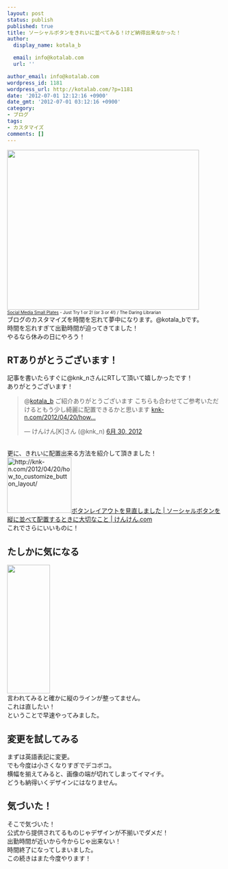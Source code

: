 ```yaml
---
layout: post
status: publish
published: true
title: ソーシャルボタンをきれいに並べてみる！けど納得出来なかった！
author:
  display_name: kotala_b

  email: info@kotalab.com
  url: ''

author_email: info@kotalab.com
wordpress_id: 1181
wordpress_url: http://kotalab.com/?p=1181
date: '2012-07-01 12:12:16 +0900'
date_gmt: '2012-07-01 03:12:16 +0900'
category:
- ブログ
tags:
- カスタマイズ
comments: []
---
```

<p><a href="http://kotalab.com/wp-content/uploads/social_120630_03.jpg" target="_blank"><img src="http://kotalab.com/wp-content/uploads/social_120630_03.jpg" alt="" title="social_120630_03" width="448" height="373" class="alignnone size-full wp-image-1138" /></a><br /><span style="font-size:10px;"><a href="http://www.flickr.com/photos/info_grrl/5084920323/" target="_blank">Social Media Small Plates</a> - Just Try 1 or 2! (or 3 or 4!) / The Daring Librarian</span><br />
ブログのカスタマイズを時間を忘れて夢中になります。@kotala_bです。<br />
時間を忘れすぎて出勤時間が迫ってきてました！<br />
やるなら休みの日にやろう！<br />
<!--more--></p>
<h2>RTありがとうございます！</h2>
<p>記事を書いたらすぐに@knk_nさんにRTして頂いて嬉しかったです！<br />
ありがとうございます！</p>
<blockquote class="twitter-tweet" data-in-reply-to="218891031897325569" lang="ja"><p>@<a href="https://twitter.com/kotala_b">kotala_b</a> ご紹介ありがとうございます こちらも合わせてご参考いただけるともう少し綺麗に配置できるかと思います <a href="http://t.co/td8zHdU7" title="http://knk-n.com/2012/04/20/how_to_customize_button_layout/">knk-n.com/2012/04/20/how&hellip;</a></p>
<p>&mdash; けんけん[K]さん (@knk_n) <a href="https://twitter.com/knk_n/status/218894554403831810" data-datetime="2012-06-30T02:31:43+00:00">6月 30, 2012</a></p></blockquote>
<p><script src="//platform.twitter.com/widgets.js" charset="utf-8"></script><br />
更に、きれいに配置出来る方法を紹介して頂きました！<br />
<a href="http://knk-n.com/2012/04/20/how_to_customize_button_layout/" target="_blank"><img title="ボタンレイアウトを見直しました | ソーシャルボタンを縦に並べて配置するときに大切なこと" src="http://capture.heartrails.com/150x130?http://knk-n.com/2012/04/20/how_to_customize_button_layout/" alt="http://knk-n.com/2012/04/20/how_to_customize_button_layout/" width="150" height="130" /></a><a href="http://knk-n.com/2012/04/20/how_to_customize_button_layout/" title="ボタンレイアウトを見直しました | ソーシャルボタンを縦に並べて配置するときに大切なこと | けんけん.com" target="_blank">ボタンレイアウトを見直しました | ソーシャルボタンを縦に並べて配置するときに大切なこと | けんけん.com</a><br style="clear:both;" />これでさらにいいものに！</p>
<h2>たしかに気になる</h2>
<p><a href="http://kotalab.com/wp-content/uploads/social_120630_02.jpg" target="_blank"><img src="http://kotalab.com/wp-content/uploads/social_120630_02.jpg" alt="" title="social_120630_02" width="100" height="300" class="alignnone size-full wp-image-1126" /></a><br />
言われてみると確かに縦のラインが整ってません。<br />
これは直したい！<br />
ということで早速やってみました。</p>
<h2>変更を試してみる</h2>
<p>まずは英語表記に変更。<br />
でも今度は小さくなりすぎでデコボコ。<br />
横幅を揃えてみると、画像の端が切れてしまってイマイチ。<br />
どうも納得いくデザインにはなりません。</p>
<h2>気づいた！</h2>
<p>そこで気づいた！<br />
公式から提供されてるものじゃデザインが不揃いでダメだ！<br />
出勤時間が近いから今からじゃ出来ない！<br />
時間終了になってしまいました。<br />
この続きはまた今度やります！</p>
